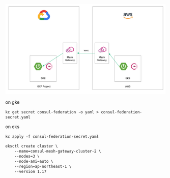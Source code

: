 ![](gke-eks.png)

on gke
```shell script
kc get secret consul-federation -o yaml > consul-federation-secret.yaml
```

on eks
```shell script
kc apply -f consul-federation-secret.yaml
```

```shell script
eksctl create cluster \
    --name=consul-mesh-gateway-cluster-2 \
    --nodes=3 \
    --node-ami=auto \
    --region=ap-northeast-1 \
    --version 1.17
```